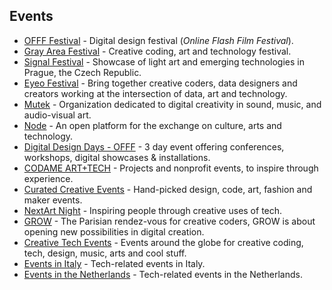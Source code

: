 ## Events

-   [OFFF Festival](http://offf.barcelona/) - Digital design festival (_Online Flash Film Festival_).
-   [Gray Area Festival](http://grayareafestival.io/) - Creative coding, art and technology festival.
-   [Signal Festival](http://www.signalfestival.com/) - Showcase of light art and emerging technologies in Prague, the Czech Republic.
-   [Eyeo Festival](http://eyeofestival.com/) - Bring together creative coders, data designers and creators working at the intersection of data, art and technology.
-   [Mutek](http://www.mutek.org/en) - Organization dedicated to digital creativity in sound, music, and audio-visual art.
-   [Node](https://nodeforum.org/) - An open platform for the exchange on culture, arts and technology.
-   [Digital Design Days - OFFF](http://www.ddd.it/en) - 3 day event offering conferences, workshops, digital showcases & installations.
-   [CODAME ART+TECH](http://codame.com/) - Projects and nonprofit events, to inspire through experience.
-   [Curated Creative Events](http://events.thesupply.com/) - Hand-picked design, code, art, fashion and maker events.
-   [NextArt Night](https://nextart.tech/) - Inspiring people through creative uses of tech.
-   [GROW](https://www.grow.paris/) - The Parisian rendez-vous for creative coders, GROW is about opening new possibilities in digital creation.
-   [Creative Tech Events](https://github.com/danvoyce/awesome-creative-tech-events#readme) - Events around the globe for creative coding, tech, design, music, arts and cool stuff.
-   [Events in Italy](https://github.com/ildoc/awesome-italy-events#readme) - Tech-related events in Italy.
-   [Events in the Netherlands](https://github.com/awkward/awesome-netherlands-events#readme) - Tech-related events in the Netherlands.